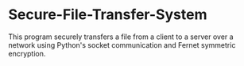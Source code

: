 # Secure-File-Transfer-System
This program securely transfers a file from a client to a server over a network using Python's socket communication and Fernet symmetric encryption.
